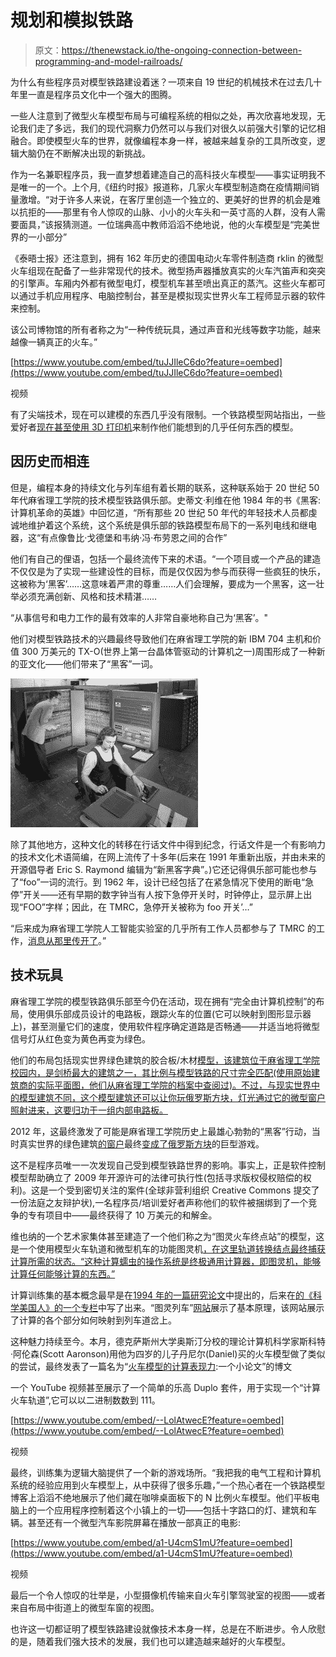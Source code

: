 # 规划和模拟铁路

> 原文：<https://thenewstack.io/the-ongoing-connection-between-programming-and-model-railroads/>

为什么有些程序员对模型铁路建设着迷？一项来自 19 世纪的机械技术在过去几十年里一直是程序员文化中一个强大的图腾。

一些人注意到了微型火车模型布局与可编程系统的相似之处，再次欣喜地发现，无论我们走了多远，我们的现代洞察力仍然可以与我们对很久以前强大引擎的记忆相融合。即使模型火车的世界，就像编程本身一样，被越来越复杂的工具所改变，逻辑大脑仍在不断解决出现的新挑战。

作为一名兼职程序员，我一直梦想着建造自己的高科技火车模型——事实证明我不是唯一的一个。上个月,《纽约时报》报道称，几家火车模型制造商在疫情期间销量激增。“对于许多人来说，在客厅里创造一个独立的、更美好的世界的机会是难以抗拒的——那里有令人惊叹的山脉、小小的火车头和一英寸高的人群，没有人需要面具，”该报猜测道。一位瑞典高中教师滔滔不绝地说，他的火车模型是“完美世界的一小部分”

《泰晤士报》还注意到，拥有 162 年历史的德国电动火车零件制造商 rklin 的微型火车组现在配备了一些非常现代的技术。微型扬声器播放真实的火车汽笛声和突突的引擎声。车厢内外都有微型电灯，模型机车甚至喷出真正的蒸汽。这些火车都可以通过手机应用程序、电脑控制台，甚至是模拟现实世界火车工程师显示器的软件来控制。

该公司博物馆的所有者称之为“一种传统玩具，通过声音和光线等数字功能，越来越像一辆真正的火车。”

[https://www.youtube.com/embed/tuJJIleC6do?feature=oembed](https://www.youtube.com/embed/tuJJIleC6do?feature=oembed)

视频

有了尖端技术，现在可以建模的东西几乎没有限制。一个铁路模型网站指出，一些爱好者[现在甚至使用 3D 打印机](https://www.building-your-model-railroad.com/3dprinting.html)来制作他们能想到的几乎任何东西的模型。

## 因历史而相连

但是，编程本身的持续文化与列车组有着长期的联系，这种联系始于 20 世纪 50 年代麻省理工学院的技术模型铁路俱乐部。史蒂文·利维在他 1984 年的书《黑客:计算机革命的英雄》中回忆道，“所有那些 20 世纪 50 年代的年轻技术人员都虔诚地维护着这个系统，这个系统是俱乐部的铁路模型布局下的一系列电线和继电器，这“有点像鲁比·戈德堡和韦纳·冯·布劳恩之间的合作”

他们有自己的俚语，包括一个最终流传下来的术语。“一个项目或一个产品的建造不仅仅是为了实现一些建设性的目标，而是仅仅因为参与而获得一些疯狂的快乐，这被称为‘黑客’……这意味着严肃的尊重……人们会理解，要成为一个黑客，这一壮举必须充满创新、风格和技术精湛……

“从事信号和电力工作的最有效率的人非常自豪地称自己为‘黑客’。"

他们对模型铁路技术的兴趣最终导致他们在麻省理工学院的新 IBM 704 主机和价值 300 万美元的 TX-O(世界上第一台晶体管驱动的计算机之一)周围形成了一种新的亚文化——他们带来了“黑客”一词。

![An IBM 704 - circa 1957 - 1514px-IBM_Electronic_Data_Processing_Machine_-_GPN-2000-001881 by NASA via Wikipedia](img/04d14e315838904667991c2f3b4a72e0.png)

除了其他地方，这种文化的转移在行话文件中得到纪念，行话文件是一个有影响力的技术文化术语简编，在网上流传了十多年(后来在 1991 年重新出版，并由未来的开源倡导者 Eric S. Raymond 编辑为“新黑客字典”。)它还记得俱乐部可能也参与了“foo”一词的流行。到 1962 年，设计已经包括了在紧急情况下使用的断电“急停”开关——还有早期的数字钟当有人按下急停开关时，时钟停止，显示屏上出现“FOO”字样；因此，在 TMRC，急停开关被称为 foo 开关’…”

“后来成为麻省理工学院人工智能实验室的几乎所有工作人员都参与了 TMRC 的工作，[消息从那里传开了](http://hackersdictionary.com/html/entry/foo.html)。”

## 技术玩具

麻省理工学院的模型铁路俱乐部至今仍在活动，现在拥有“完全由计算机控制”的布局，使用俱乐部成员设计的电路板，跟踪火车的位置(它可以映射到图形显示器上)，甚至测量它们的速度，使用软件程序确定道路是否畅通——并适当地将微型信号灯从红色变为黄色再变为绿色。

他们的布局包括现实世界绿色建筑的胶合板/木材[模型，该建筑位于麻省理工学院校园内，是剑桥最大的建筑之一，其比例与模型铁路的尺寸完全匹配(使用原始建筑商的实际平面图，他们从麻省理工学院的档案中查阅过)。不过，与现实世界中的模型建筑不同，这个模型建筑还可以让你玩俄罗斯方块，灯光通过它的微型窗户照射进来，这要归功于一组内部电路板。](http://tmrc.mit.edu//TNP/GC/GreenBuilding.html)

2012 年，这最终激发了可能是麻省理工学院历史上最雄心勃勃的“黑客”行动，当时真实世界的绿色建筑[的窗户](https://www.youtube.com/watch?v=9-E4CotRc-8)最终[变成了俄罗斯方块](http://hacks.mit.edu/Hacks/by_year/2012/tetris/)的巨型游戏。

这不是程序员唯一一次发现自己受到模型铁路世界的影响。事实上，正是软件控制模型帮助确立了 2009 年开源许可的法律可执行性(包括寻求版权侵权赔偿的权利)。这是一个受到密切关注的案件(全球非营利组织 Creative Commons 提交了一份法庭之友辩护状),一名程序员/培训爱好者声称他们的软件被捆绑到了一个竞争的专有项目中——最终获得了 10 万美元的和解金。

维也纳的一个艺术家集体甚至建造了一个他们称之为“图灵火车终点站”的模型，这是一个使用模型火车轨道和微型机车的功能图灵机[，在这里轨道转换结点最终捕获计算所需的状态。“这种计算蠕虫的操作系统是终极通用计算器，即图灵机，能够计算任何能够计算的东西。”](http://www.monochrom.at/turingtrainterminal/abstract_eng.htm)

计算训练集的基本概念最早是在[1994 年的一篇研究论文](http://www.monochrom.at/turingtrainterminal/Chalcraft.pdf)中提出的，后来在[的《科学美国人》的一个专栏](https://www.jstor.org/stable/24942848?seq=1)中写了出来。“图灵列车”[网站](http://www.cr31.co.uk/stagecast/trains/index.html)展示了基本原理，该网站展示了计算的各个部分如何映射到列车道岔上。

这种魅力持续至今。本月，德克萨斯州大学奥斯汀分校的理论计算机科学家斯科特·阿伦森(Scott Aaronson)用他为四岁的儿子丹尼尔(Daniel)买的火车模型做了类似的尝试，最终发表了一篇名为“[火车模型的计算表现力](https://www.scottaaronson.com/blog/?p=5402):一个小论文”的博文

一个 YouTube 视频甚至展示了一个简单的乐高 Duplo 套件，用于实现一个“计算火车轨道”,它可以以二进制数数到 111。

[https://www.youtube.com/embed/--LolAtwecE?feature=oembed](https://www.youtube.com/embed/--LolAtwecE?feature=oembed)

视频

最终，训练集为逻辑大脑提供了一个新的游戏场所。“我把我的电气工程和计算机系统的经验应用到火车模型上，从中获得了很多乐趣，”一个热心者在一个铁路模型博客上滔滔不绝地展示了他们藏在咖啡桌面板下的 N 比例火车模型。他们平板电脑上的一个应用程序控制着这个小镇上的一切——包括十字路口的灯、建筑和车辆。甚至还有一个微型汽车影院屏幕在播放一部真正的电影:

[https://www.youtube.com/embed/a1-U4cmS1mU?feature=oembed](https://www.youtube.com/embed/a1-U4cmS1mU?feature=oembed)

视频

最后一个令人惊叹的壮举是，小型摄像机传输来自火车引擎驾驶室的视图——或者来自布局中街道上的微型车窗的视图。

也许这一切都证明了模型铁路建设就像技术本身一样，总是在不断进步。令人欣慰的是，随着我们强大技术的发展，我们也可以建造越来越好的火车模型。

<svg xmlns:xlink="http://www.w3.org/1999/xlink" viewBox="0 0 68 31" version="1.1"><title>Group</title> <desc>Created with Sketch.</desc></svg>